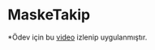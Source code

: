 # MaskeTakip

*Ödev için bu [video](https://www.youtube.com/watch?v=2EkMrrX9sYY&list=PLqG356ExoxZWfcrBP53Njxir4a-OgqRki&index=5) izlenip uygulanmıştır.

